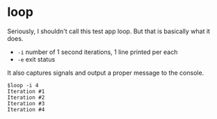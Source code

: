 # loop

Seriously, I shouldn't call this test app loop. But that is basically what it does.

- `-i` number of 1 second iterations, 1 line printed per each
- `-e` exit status

It also captures signals and output a proper message to the console.

```
$loop -i 4
Iteration #1
Iteration #2
Iteration #3
Iteration #4
```
